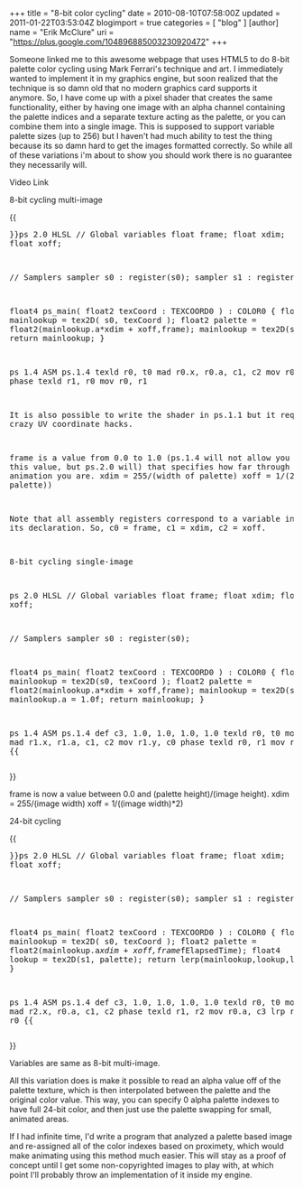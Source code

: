+++
title = "8-bit color cycling"
date = 2010-08-10T07:58:00Z
updated = 2011-01-22T03:53:04Z
blogimport = true 
categories = [ "blog" ]
[author]
	name = "Erik McClure"
	uri = "https://plus.google.com/104896885003230920472"
+++

Someone linked me to this awesome webpage that uses HTML5 to do 8-bit palette color cycling using Mark Ferrari's technique and art. I immediately wanted to implement it in my graphics engine, but soon realized that the technique is so damn old that no modern graphics card supports it anymore. So, I have come up with a pixel shader that creates the same functionality, either by having one image with an alpha channel containing the palette indices and a separate texture acting as the palette, or you can combine them into a single image. This is supposed to support variable palette sizes (up to 256) but I haven't had much ability to test the thing because its so damn hard to get the images formatted correctly. So while all of these variations i'm about to show you should work there is no guarantee they necessarily will.

Video Link

8-bit cycling multi-image

{{<pre cpp>}}ps 2.0 HLSL
// Global variables
float frame;
float xdim;
float xoff;

// Samplers
sampler s0 : register(s0);
sampler s1 : register(s1);

float4 ps_main( float2 texCoord : TEXCOORD0 ) : COLOR0
{
float4 mainlookup = tex2D( s0, texCoord );
float2 palette = float2(mainlookup.a*xdim + xoff,frame);
mainlookup = tex2D(s1, palette);
return mainlookup;
}

 
ps 1.4 ASM
ps.1.4
texld r0, t0
mad r0.x, r0.a, c1, c2
mov r0.y, c0
phase
texld r1, r0
mov r0, r1
 
It is also possible to write the shader in ps.1.1 but it requires crazy UV coordinate hacks.

frame is a value from 0.0 to 1.0 (ps.1.4 will not allow you to wrap this value, but ps.2.0 will) that specifies how far through the palette animation you are.
xdim = 255/(width of palette)
xoff = 1/(2*(width of palette))

Note that all assembly registers correspond to a variable in order of its declaration. So, c0 = frame, c1 = xdim, c2 = xoff.

8-bit cycling single-image

ps 2.0 HLSL
// Global variables
float frame;
float xdim;
float xoff;

// Samplers
sampler s0 : register(s0);

float4 ps_main( float2 texCoord : TEXCOORD0 ) : COLOR0
{
float4 mainlookup = tex2D(s0, texCoord );
float2 palette = float2(mainlookup.a*xdim + xoff,frame);
mainlookup = tex2D(s0, palette);
mainlookup.a = 1.0f;
return mainlookup;
}

 
ps 1.4 ASM
ps.1.4
def c3, 1.0, 1.0, 1.0, 1.0
texld r0, t0
mov r1, r0
mad r1.x, r1.a, c1, c2
mov r1.y, c0
phase
texld r0, r1
mov r0.a, c3
{{</pre>}}
 
frame is now a value between 0.0 and (palette height)/(image height).
xdim = 255/(image width)
xoff = 1/((image width)*2)

24-bit cycling

{{<pre cpp>}}ps 2.0 HLSL
// Global variables
float frame;
float xdim;
float xoff;

// Samplers
sampler s0 : register(s0);
sampler s1 : register(s1);

float4 ps_main( float2 texCoord : TEXCOORD0 ) : COLOR0
{
float4 mainlookup = tex2D( s0, texCoord );
float2 palette = float2(mainlookup.a*xdim + xoff,frame*fElapsedTime);
float4 lookup = tex2D(s1, palette);
return lerp(mainlookup,lookup,lookup.a);
}

 
ps 1.4 ASM
ps.1.4
def c3, 1.0, 1.0, 1.0, 1.0
texld r0, t0
mov r2, c0
mad r2.x, r0.a, c1, c2
phase
texld r1, r2
mov r0.a, c3
lrp r0, r1.a, r1, r0
{{</pre>}}
 
Variables are same as 8-bit multi-image.

All this variation does is make it possible to read an alpha value off of the palette texture, which is then interpolated between the palette and the original color value. This way, you can specify 0 alpha palette indexes to have full 24-bit color, and then just use the palette swapping for small, animated areas.

If I had infinite time, I'd write a program that analyzed a palette based image and re-assigned all of the color indexes based on proximety, which would make animating using this method much easier. This will stay as a proof of concept until I get some non-copyrighted images to play with, at which point I'll probably throw an implementation of it inside my engine.
